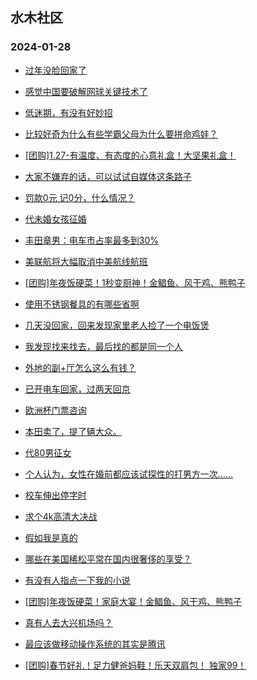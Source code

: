 ## 水木社区 
### 2024-01-28

+ [过年没脸回家了](https://www.mysmth.net/nForum/article/Age/20336195)

+ [感觉中国要破解网球关键技术了](https://www.mysmth.net/nForum/article/Tennis/1173977)

+ [低迷期，有没有好妙招](https://www.mysmth.net/nForum/article/FamilyLife/1766603277)

+ [比较好奇为什么有些学霸父母为什么要拼命鸡娃？](https://www.mysmth.net/nForum/article/PreUnivEdu/144364)

+ [[团购]1.27-有温度、有态度的心意礼盒！大坚果礼盒！](https://www.mysmth.net/nForum/article/ADAgent_TG/1316797)

+ [大家不嫌弃的话，可以试试自媒体这条路子](https://www.mysmth.net/nForum/article/WorkLife/3498626)

+ [罚款0元 记0分，什么情况？](https://www.mysmth.net/nForum/article/AutoWorld/1944771441)

+ [代未婚女孩征婚](https://www.mysmth.net/nForum/article/PieLove/2873801)

+ [丰田章男：电车市占率最多到30%](https://www.mysmth.net/nForum/article/GreenAuto/1463706)

+ [美联航将大幅取消中美航线航班](https://www.mysmth.net/nForum/article/Flyers/231852)

+ [[团购]年夜饭硬菜！1秒变厨神！金鲳鱼、风干鸡、熊鸭子](https://www.mysmth.net/nForum/article/ADAgent_TG/1316863)

+ [使用不锈钢餐具的有哪些省啊](https://www.mysmth.net/nForum/article/Geography/572464)

+ [几天没回家，回来发现家里老人捡了一个电饭煲](https://www.mysmth.net/nForum/article/FamilyLife/1766603918)

+ [我发现找来找去，最后找的都是同一个人](https://www.mysmth.net/nForum/article/Love/6279161)

+ [外地的副+厅怎么这么有钱？](https://www.mysmth.net/nForum/article/Age/20336698)

+ [已开电车回家，过两天回京](https://www.mysmth.net/nForum/article/GreenAuto/1464174)

+ [欧洲杯门票咨询](https://www.mysmth.net/nForum/article/WorldSoccer/18073182)

+ [本田卖了，提了辆大众。](https://www.mysmth.net/nForum/article/AutoWorld/1944771878)

+ [代80男征女](https://www.mysmth.net/nForum/article/PieLove/2873968)

+ [个人认为，女性在婚前都应该试探性的打男方一次……](https://www.mysmth.net/nForum/article/FamilyLife/1766604740)

+ [校车伸出停字时](https://www.mysmth.net/nForum/article/AutoWorld/1944771753)

+ [求个4k高清大决战](https://www.mysmth.net/nForum/article/Movie/3557765)

+ [假如我是真的](https://www.mysmth.net/nForum/article/Love/6279644)

+ [哪些在美国稀松平常在国内很奢侈的享受？](https://www.mysmth.net/nForum/article/Oversea/4213553)

+ [有没有人指点一下我的小说](https://www.mysmth.net/nForum/article/NetNovel/482072)

+ [[团购]年夜饭硬菜！家庭大宴！金鲳鱼、风干鸡、熊鸭子](https://www.mysmth.net/nForum/article/ADAgent_TG/1316863)

+ [真有人去大兴机场吗？](https://www.mysmth.net/nForum/article/Flyers/231979)

+ [最应该做移动操作系统的其实是腾讯](https://www.mysmth.net/nForum/article/ITExpress/2517459)

+ [[团购]春节好礼！足力健爸妈鞋！乐天双肩包！ 独家99！](https://www.mysmth.net/nForum/article/ADAgent_TG/1316863)

